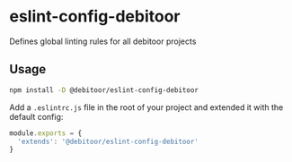 # eslint-config-debitoor

Defines global linting rules for all debitoor projects

## Usage

``` bash
npm install -D @debitoor/eslint-config-debitoor
```

Add a ``.eslintrc.js`` file in the root of your project and extended it with the default config:

```js
module.exports = {
  'extends': '@debitoor/eslint-config-debitoor'
}
```
